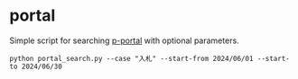 # portal

Simple script for searching [p-portal](https://www.p-portal.go.jp) with
optional parameters.

```
python portal_search.py --case "入札" --start-from 2024/06/01 --start-to 2024/06/30
```
